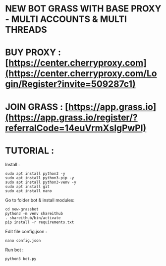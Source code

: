 # NEW BOT GRASS WITH BASE PROXY - MULTI ACCOUNTS & MULTI THREADS

# BUY PROXY : [https://center.cherryproxy.com](https://center.cherryproxy.com/Login/Register?invite=509287c1)

# JOIN GRASS : [https://app.grass.io](https://app.grass.io/register/?referralCode=14euVrmXslgPwPI)

# TUTORIAL :

Install :
```
sudo apt install python3 -y
sudo apt install python3-pip -y
sudo apt install python3-venv -y
sudo apt install git
sudo apt install nano
```

Go to folder bot & install modules:
```
cd new-grassbot
python3 -m venv shareithub
. shareithub/bin/activate
pip install -r requirements.txt
```

Edit file config.json :
```
nano config.json
```

Run bot :
```
python3 bot.py
```
